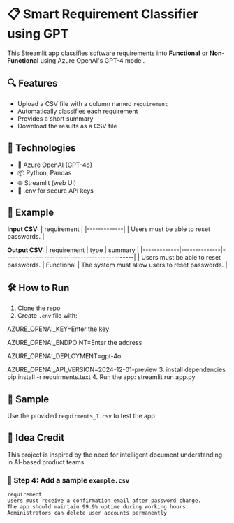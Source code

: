 # 📋 Smart Requirement Classifier using GPT

This Streamlit app classifies software requirements into **Functional** or **Non-Functional** using Azure OpenAI's GPT-4 model.

## 🔍 Features
- Upload a CSV file with a column named `requirement`
- Automatically classifies each requirement
- Provides a short summary
- Download the results as a CSV file

## 🚀 Technologies
- 🧠 Azure OpenAI (GPT-4o)
- 📦 Python, Pandas
- 🌐 Streamlit (web UI)
- 🧪 .env for secure API keys

## 📝 Example

**Input CSV:**
| requirement |
|-------------|
| Users must be able to reset passwords. |

**Output CSV:**
| requirement | type         | summary                                      |
|-------------|--------------|----------------------------------------------|
| Users must be able to reset passwords. | Functional | The system must allow users to reset passwords. |

## 🛠️ How to Run

1. Clone the repo
2. Create `.env` file with:

AZURE_OPENAI_KEY=Enter the key

AZURE_OPENAI_ENDPOINT=Enter the address

AZURE_OPENAI_DEPLOYMENT=gpt-4o

AZURE_OPENAI_API_VERSION=2024-12-01-preview
3. install dependencies
pip install -r requirments.text
4. Run the app:
streamlit run app.py

## 📂 Sample
Use the provided `requirments_1.csv` to test the app

## 🧠 Idea Credit
This project is inspired by the need for intelligent document understanding in AI-based product teams


### 🔹 Step 4: Add a sample `example.csv`

```csv
requirement
Users must receive a confirmation email after password change.
The app should maintain 99.9% uptime during working hours.
Administrators can delete user accounts permanently
